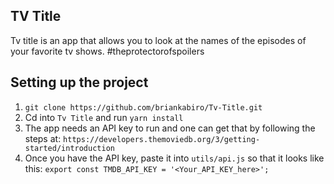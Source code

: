 ## TV Title

Tv title is an app that allows you to look at the names of the episodes of your favorite tv shows. 
#theprotectorofspoilers

## Setting up the project
1. `git clone https://github.com/briankabiro/Tv-Title.git`
2. Cd into `Tv Title` and run `yarn install`
3. The app needs an API key to run and one can get that by following the steps at:  `https://developers.themoviedb.org/3/getting-started/introduction`
4. Once you have the API key, paste it into `utils/api.js` so that it looks like this:
`export const TMDB_API_KEY = '<Your_API_KEY_here>';`

